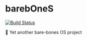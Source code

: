 # barebOneS
[![Build Status][WorkflowBadge]][WorkflowUrl]

🦴 Yet another bare-bones OS project

[WorkflowBadge]: https://github.com/nsauzede/ns_barebOneS/actions/workflows/vade.yml/badge.svg
[WorkflowUrl]: https://github.com/nsauzede/ns_barebOneS/commits/main
